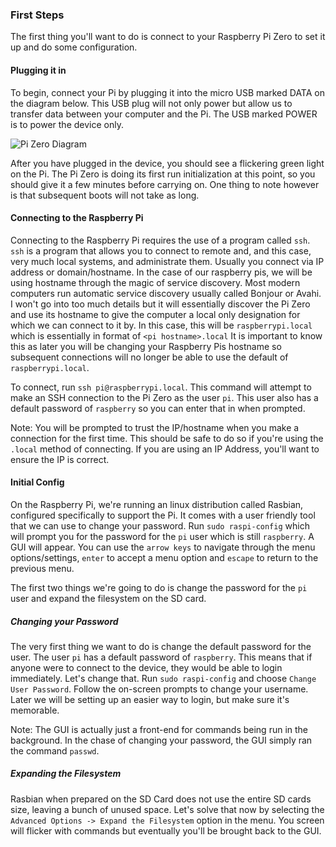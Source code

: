 ### First Steps


The first thing you'll want to do is connect to your Raspberry Pi Zero to set it up and do some configuration.  

#### Plugging it in
To begin, connect your Pi by plugging it into the micro USB marked DATA on the diagram below.  This USB plug will not only power but allow us to transfer data between your computer and the Pi.  The USB marked POWER is to power the device only.

![Pi Zero Diagram](pi-zero.png "By Efa, CC BY-SA 3.0, https://commons.wikimedia.org/w/index.php?curid=53282392")

After you have plugged in the device, you should see a flickering green light on the Pi.  The Pi Zero is doing its first run initialization at this point, so you should give it a few minutes before carrying on.  One thing to note however is that subsequent boots will not take as long.

#### Connecting to the Raspberry Pi
Connecting to the Raspberry Pi requires the use of a program called `ssh`.  `ssh` is a program that allows you to connect to remote and, and this case, very much local systems, and administrate them.  Usually you connect via IP address or domain/hostname.  In the case of our raspberry pis, we will be using hostname through the magic of service discovery.  Most modern computers run automatic service discovery usually called Bonjour or Avahi.  I won't go into too much details but it will essentially discover the Pi Zero and use its hostname to give the computer a local only designation for which we can connect to it by.  In this case, this will be `raspberrypi.local` which is essentially in format of `<pi hostname>.local`  It is important to know this as later you will be changing your Raspberry Pis hostname so subsequent connections will no longer be able to use the default of `raspberrypi.local`.

To connect, run `ssh pi@raspberrypi.local`.  This command will attempt to make an SSH connection to the Pi Zero as the user `pi`.  This user also has a default password of `raspberry` so you can enter that in when prompted.

Note:  You will be prompted to trust the IP/hostname when you make a connection for the first time.  This should be safe to do so if you're using the `.local` method of connecting.  If you are using an IP Address, you'll want to ensure the IP is correct.

#### Initial Config
On the Raspberry Pi, we're running an linux distribution called Rasbian, configured specifically to support the Pi.  It comes with a user friendly tool that we can use to change your password.  Run `sudo raspi-config` which will prompt you for the password for the `pi` user which is still `raspberry`.  A GUI will appear.  You can use the `arrow keys` to navigate through the menu options/settings, `enter` to accept a menu option and `escape` to return to the previous menu.

The first two things we're going to do is change the password for the `pi` user and expand the filesystem on the SD card.

##### Changing your Password
The very first thing we want to do is change the default password for the user.  The user ```pi``` has a default password of ```raspberry```.  This means that if anyone were to connect to the device, they would be able to login immediately.  Let's change that.  Run `sudo raspi-config` and choose `Change User Password`.  Follow the on-screen prompts to change your username.  Later we will be setting up an easier way to login, but make sure it's memorable.

Note:  The GUI is actually just a front-end for commands being run in the background.  In the chase of changing your password, the GUI simply ran the command `passwd`.

##### Expanding the Filesystem
Rasbian when prepared on the SD Card does not use the entire SD cards size, leaving a bunch of unused space.  Let's solve that now by selecting the `Advanced Options -> Expand the Filesystem` option in the menu.  You screen will flicker with commands but eventually you'll be brought back to the GUI.
